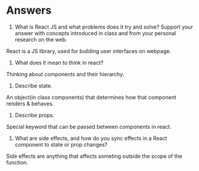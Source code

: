 # Answers

1. What is React JS and what problems does it try and solve? Support your answer with concepts introduced in class and from your personal research on the web.

React is a JS library, used for building user interfaces on webpage.

1. What does it mean to think in react?

Thinking about components and their hierarchy.

1. Describe state.

An object(in class components) that determines how that component renders & behaves. 

1. Describe props.

Special keyword that can be passed between components in react.

1. What are side effects, and how do you sync effects in a React component to state or prop changes?

Side effects are anything that affects someting outside the scope of the function.
